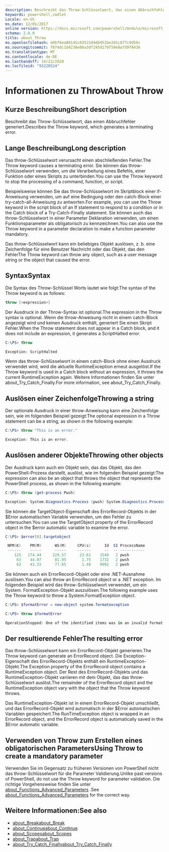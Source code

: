 ```yaml
---
description: Beschreibt das Throw-Schlüsselwort, das einen Abbruchfehler generiert.
keywords: powershell,cmdlet
Locale: en-US
ms.date: 12/01/2017
online version: https://docs.microsoft.com/powershell/module/microsoft.powershell.core/about/about_throw?view=powershell-7&WT.mc_id=ps-gethelp
schema: 2.0.0
title: about_Throw
ms.openlocfilehash: d4bf0ea00145c03522d4db952be201c877c9d50c
ms.sourcegitcommit: f874dc1d4236e06a3df195d179f59e0a7d9f8436
ms.translationtype: MT
ms.contentlocale: de-DE
ms.lasthandoff: 10/13/2020
ms.locfileid: "93220524"
---
```

# <a name="about-throw"></a><span data-ttu-id="60e80-104">Informationen zu Throw</span><span class="sxs-lookup"><span data-stu-id="60e80-104">About Throw</span></span>

## <a name="short-description"></a><span data-ttu-id="60e80-105">Kurze Beschreibung</span><span class="sxs-lookup"><span data-stu-id="60e80-105">Short description</span></span>
<span data-ttu-id="60e80-106">Beschreibt das Throw-Schlüsselwort, das einen Abbruchfehler generiert.</span><span class="sxs-lookup"><span data-stu-id="60e80-106">Describes the Throw keyword, which generates a terminating error.</span></span>

## <a name="long-description"></a><span data-ttu-id="60e80-107">Lange Beschreibung</span><span class="sxs-lookup"><span data-stu-id="60e80-107">Long description</span></span>

<span data-ttu-id="60e80-108">Das throw-Schlüsselwort verursacht einen abschließenden Fehler.</span><span class="sxs-lookup"><span data-stu-id="60e80-108">The Throw keyword causes a terminating error.</span></span> <span data-ttu-id="60e80-109">Sie können das throw-Schlüsselwort verwenden, um die Verarbeitung eines Befehls, einer Funktion oder eines Skripts zu unterbinden.</span><span class="sxs-lookup"><span data-stu-id="60e80-109">You can use the Throw keyword to stop the processing of a command, function, or script.</span></span>

<span data-ttu-id="60e80-110">Beispielsweise können Sie das throw-Schlüsselwort im Skriptblock einer if-Anweisung verwenden, um auf eine Bedingung oder den catch-Block einer try-catch-all-Anweisung zu antworten.</span><span class="sxs-lookup"><span data-stu-id="60e80-110">For example, you can use the Throw keyword in the script block of an If statement to respond to a condition or in the Catch block of a Try-Catch-Finally statement.</span></span> <span data-ttu-id="60e80-111">Sie können auch das throw-Schlüsselwort in einer Parameter Deklaration verwenden, um einen Funktionsparameter als obligatorisch zu kennzeichnen.</span><span class="sxs-lookup"><span data-stu-id="60e80-111">You can also use the Throw keyword in a parameter declaration to make a function parameter mandatory.</span></span>

<span data-ttu-id="60e80-112">Das throw-Schlüsselwort kann ein beliebiges Objekt auslösen, z. b. eine Zeichenfolge für eine Benutzer Nachricht oder das Objekt, das den Fehler</span><span class="sxs-lookup"><span data-stu-id="60e80-112">The Throw keyword can throw any object, such as a user message string or the object that caused the error.</span></span>

## <a name="syntax"></a><span data-ttu-id="60e80-113">Syntax</span><span class="sxs-lookup"><span data-stu-id="60e80-113">Syntax</span></span>

<span data-ttu-id="60e80-114">Die Syntax des Throw-Schlüssel Worts lautet wie folgt:</span><span class="sxs-lookup"><span data-stu-id="60e80-114">The syntax of the Throw keyword is as follows:</span></span>

```powershell
throw [<expression>]
```

<span data-ttu-id="60e80-115">Der Ausdruck in der Throw-Syntax ist optional.</span><span class="sxs-lookup"><span data-stu-id="60e80-115">The expression in the Throw syntax is optional.</span></span> <span data-ttu-id="60e80-116">Wenn die throw-Anweisung nicht in einem catch-Block angezeigt wird und keinen Ausdruck enthält, generiert Sie einen Skript Fehler.</span><span class="sxs-lookup"><span data-stu-id="60e80-116">When the Throw statement does not appear in a Catch block, and it does not include an expression, it generates a ScriptHalted error.</span></span>

```powershell
C:\PS> throw

Exception: ScriptHalted
```

<span data-ttu-id="60e80-117">Wenn das throw-Schlüsselwort in einem catch-Block ohne einen Ausdruck verwendet wird, wird die aktuelle RuntimeException erneut ausgelöst.</span><span class="sxs-lookup"><span data-stu-id="60e80-117">If the Throw keyword is used in a Catch block without an expression, it throws the current RuntimeException again.</span></span> <span data-ttu-id="60e80-118">Weitere Informationen finden Sie unter about_Try_Catch_Finally.</span><span class="sxs-lookup"><span data-stu-id="60e80-118">For more information, see about_Try_Catch_Finally.</span></span>

## <a name="throwing-a-string"></a><span data-ttu-id="60e80-119">Auslösen einer Zeichenfolge</span><span class="sxs-lookup"><span data-stu-id="60e80-119">Throwing a string</span></span>

<span data-ttu-id="60e80-120">Der optionale Ausdruck in einer throw-Anweisung kann eine Zeichenfolge sein, wie im folgenden Beispiel gezeigt:</span><span class="sxs-lookup"><span data-stu-id="60e80-120">The optional expression in a Throw statement can be a string, as shown in the following example:</span></span>

```powershell
C:\PS> throw "This is an error."

Exception: This is an error.
```

## <a name="throwing-other-objects"></a><span data-ttu-id="60e80-121">Auslösen anderer Objekte</span><span class="sxs-lookup"><span data-stu-id="60e80-121">Throwing other objects</span></span>

<span data-ttu-id="60e80-122">Der Ausdruck kann auch ein Objekt sein, das das Objekt, das den PowerShell-Prozess darstellt, auslöst, wie im folgenden Beispiel gezeigt:</span><span class="sxs-lookup"><span data-stu-id="60e80-122">The expression can also be an object that throws the object that represents the PowerShell process, as shown in the following example:</span></span>

```powershell
C:\PS> throw (get-process Pwsh)

Exception: System.Diagnostics.Process (pwsh) System.Diagnostics.Process (pwsh) System.Diagnostics.Process (pwsh)
```

<span data-ttu-id="60e80-123">Sie können die TargetObject-Eigenschaft des ErrorRecord-Objekts in der $Error automatischen Variable verwenden, um den Fehler zu untersuchen.</span><span class="sxs-lookup"><span data-stu-id="60e80-123">You can use the TargetObject property of the ErrorRecord object in the $error automatic variable to examine the error.</span></span>

```powershell
C:\PS> $error[0].targetobject

 NPM(K)    PM(M)      WS(M)     CPU(s)      Id  SI ProcessName
 ------    -----      -----     ------      --  -- -----------
    125   174.44     229.57      23.61    1548   2 pwsh
     63    44.07      81.95       1.75    1732   2 pwsh
     63    43.32      77.65       1.48    9092   2 pwsh
```

<span data-ttu-id="60e80-124">Sie können auch ein ErrorRecord-Objekt oder eine .NET-Ausnahme auslösen.</span><span class="sxs-lookup"><span data-stu-id="60e80-124">You can also throw an ErrorRecord object or a .NET exception.</span></span> <span data-ttu-id="60e80-125">Im folgenden Beispiel wird das throw-Schlüsselwort verwendet, um ein System. FormatException-Objekt auszulösen.</span><span class="sxs-lookup"><span data-stu-id="60e80-125">The following example uses the Throw keyword to throw a System.FormatException object.</span></span>

```powershell
C:\PS> $formatError = new-object system.formatexception

C:\PS> throw $formatError

OperationStopped: One of the identified items was in an invalid format.
```

## <a name="the-resulting-error"></a><span data-ttu-id="60e80-126">Der resultierende Fehler</span><span class="sxs-lookup"><span data-stu-id="60e80-126">The resulting error</span></span>

<span data-ttu-id="60e80-127">Das throw-Schlüsselwort kann ein ErrorRecord-Objekt generieren.</span><span class="sxs-lookup"><span data-stu-id="60e80-127">The Throw keyword can generate an ErrorRecord object.</span></span> <span data-ttu-id="60e80-128">Die Exception-Eigenschaft des ErrorRecord-Objekts enthält ein RuntimeException-Objekt.</span><span class="sxs-lookup"><span data-stu-id="60e80-128">The Exception property of the ErrorRecord object contains a RuntimeException object.</span></span> <span data-ttu-id="60e80-129">Der Rest des ErrorRecord-Objekts und das RuntimeException-Objekt variieren mit dem Objekt, das das throw-Schlüsselwort auslöst.</span><span class="sxs-lookup"><span data-stu-id="60e80-129">The remainder of the ErrorRecord object and the RuntimeException object vary with the object that the Throw keyword throws.</span></span>

<span data-ttu-id="60e80-130">Das RuntimeException-Objekt ist in einem ErrorRecord-Objekt umschließt, und das ErrorRecord-Objekt wird automatisch in der $Error automatischen Variablen gespeichert.</span><span class="sxs-lookup"><span data-stu-id="60e80-130">The RunTimeException object is wrapped in an ErrorRecord object, and the ErrorRecord object is automatically saved in the $Error automatic variable.</span></span>

## <a name="using-throw-to-create-a-mandatory-parameter"></a><span data-ttu-id="60e80-131">Verwenden von Throw zum Erstellen eines obligatorischen Parameters</span><span class="sxs-lookup"><span data-stu-id="60e80-131">Using Throw to create a mandatory parameter</span></span>

<span data-ttu-id="60e80-132">Verwenden Sie im Gegensatz zu früheren Versionen von PowerShell nicht das throw-Schlüsselwort für die Parameter Validierung.</span><span class="sxs-lookup"><span data-stu-id="60e80-132">Unlike past versions of PowerShell, do not use the Throw keyword for parameter validation.</span></span> <span data-ttu-id="60e80-133">Die richtige Vorgehensweise finden Sie unter [about_Functions_Advanced_Parameters](about_Functions_Advanced_Parameters.md) .</span><span class="sxs-lookup"><span data-stu-id="60e80-133">See [about_Functions_Advanced_Parameters](about_Functions_Advanced_Parameters.md) for the correct way.</span></span>

## <a name="see-also"></a><span data-ttu-id="60e80-134">Weitere Informationen:</span><span class="sxs-lookup"><span data-stu-id="60e80-134">See also</span></span>

- [<span data-ttu-id="60e80-135">about_Break</span><span class="sxs-lookup"><span data-stu-id="60e80-135">about_Break</span></span>](about_Break.md)
- [<span data-ttu-id="60e80-136">about_Continue</span><span class="sxs-lookup"><span data-stu-id="60e80-136">about_Continue</span></span>](about_Continue.md)
- [<span data-ttu-id="60e80-137">about_Scopes</span><span class="sxs-lookup"><span data-stu-id="60e80-137">about_Scopes</span></span>](about_Scopes.md)
- [<span data-ttu-id="60e80-138">about_Trap</span><span class="sxs-lookup"><span data-stu-id="60e80-138">about_Trap</span></span>](about_Trap.md)
- [<span data-ttu-id="60e80-139">about_Try_Catch_Finally</span><span class="sxs-lookup"><span data-stu-id="60e80-139">about_Try_Catch_Finally</span></span>](about_Try_Catch_Finally.md)
